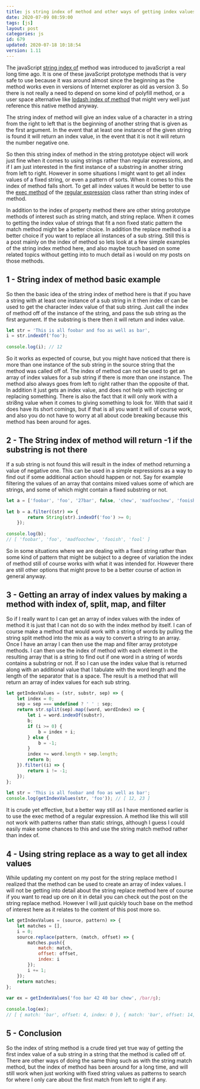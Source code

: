 ```yaml
---
title: js string index of method and other ways of getting index values in strings
date: 2020-07-09 08:59:00
tags: [js]
layout: post
categories: js
id: 679
updated: 2020-07-18 10:18:54
version: 1.11
---
```


The javaScript [string index of](https://developer.mozilla.org/en-US/docs/Web/JavaScript/Reference/Global_Objects/Array/indexOf) method was introduced to javaScript a real long time ago. It is one of these javaScript prototype methods that is very safe to use because it was around almost since the beginning as the method works even in versions of Internet explorer as old as version 3. So there is not really a need to depend on some kind of polyfill method, or a user space alternative like [lodash index of method](/2019/06/26/lodash_indexof) that might very well just reference this native method anyway.

The string index of method will give an index value of a character in a string from the right to left that is the beginning of another string that is given as the first argument. In the event that at least one instance of the given string is found it will return an index value, in the event that it is not it will return the number negative one.

So then this string index of method in the string prototype object will work just fine when it comes to using strings rather than regular expressions, and if I am just interested in the first instance of a substring in another string from left to right. However in some situations I might want to get all index values of a fixed string, or even a pattern of sorts. When it comes to this the index of method falls short. To get all index values it would be better to use the [exec method](/2020/07/08/js-regex-exec/) of the [regular expression](/2019/03/20/js-regex/) class rather than string index of method.

In addition to the index of property method there are other string prototype methods of interest such as string match, and string replace. When it comes to getting the index value of strings that fit a non fixed static pattern the match method might be a better choice. In addition the replace method is a better choice if you want to replace all instances of a sub string. Still this is a post mainly on the index of method so lets look at a few simple examples of the string index method here, and also maybe touch based on some related topics without getting into to much detail as i would on my posts on those methods.

<!-- more -->

## 1 - String index of method basic example

So then the basic idea of the string index of method here is that if you have a string with at least one instance of a sub string in it then index of can be used to get the character index value of that sub string. Just call the index of method off of the instance of the string, and pass the sub string as the first argument. If the substring is there then it will return and index value.

```js
let str = 'This is all foobar and foo as well as bar',
i = str.indexOf('foo');
 
console.log(i); // 12
```

So it works as expected of course, but you might have noticed that there is more than one instance of the sub string in the source string that the method was called off of. The index of method can not be used to get an array of index values for a sub string if there is more than one instance. The method also always goes from left to right rather than the opposite of that. In addition it just gets an index value, and does not help with injecting or replacing something. There is also the fact that it will only work with a stri8ng value when it comes to giving something to look for. With that said it does have its short comings, but if that is all you want it will of course work, and also you do not have to worry at all about code breaking because this method has been around for ages.

## 2 - The String index of method will return -1 if the substring is not there

If a sub string is not found this will result in the index of method returning a value of negative one. This can be used in a simple expressions as a way to find out if some additional action should happen or not. Say for example filtering the values of an array that contains mixed values some of which are strings, and some of which might contain a fixed substring or not.

```js
let a = ['foobar', 'foo', '27bar', false, 'chew', 'madfoochew', 'fooish', 24, 42, null, 'fool'];
 
let b = a.filter((str) => {
        return String(str).indexOf('foo') >= 0;
    });
 
console.log(b);
// [ 'foobar', 'foo', 'madfoochew', 'fooish', 'fool' ]
```

So in some situations where we are dealing with a fixed string rather than some kind of pattern that might be subject to a degree of variation the index of method still of course works with what it was intended for. However there are still other options that might prove to be a better course of action in general anyway.

## 3 - Getting an array of index values by making a method with index of, split, map, and filter

So if I really want to I can get an array of index values with the index of method it is just that I can not do so with the index method by itself. I can of course make a method that would work with a string of words by pulling the string split method into the mix as a way to convert a string to an array. Once I have an array I can then use the map and filter array prototype methods. I can then use the index of method with each element in the resulting array that is a string to find out if one word in a string of words contains a substring or not. If so I can use the index value that is returned along with an additional value that I tabulate with the word length and the length of the separator that is a space. The result is a method that will return an array of index values for each sub string.

```js
let getIndexValues = (str, substr, sep) => {
    let index = 0;
    sep = sep === undefined ? ' ' : sep;
    return str.split(sep).map((word, wordIndex) => {
        let i = word.indexOf(substr),
        b;
        if (i >= 0) {
            b = index + i;
        } else {
            b = -1;
        }
        index += word.length + sep.length;
        return b;
    }).filter((i) => {
        return i != -1;
    });
};
 
let str = 'This is all foobar and foo as well as bar';
console.log(getIndexValues(str, 'foo')); // [ 12, 23 ]
```

It is crude yet effective, but a better way still as I have mentioned earlier is to use the exec method of a regular expression. A method like this will still not work with patterns rather than static strings, although I guess I could easily make some chances to this and use the string match method rather than index of.

## 4 - Using string replace as a way to get all index values

While updating my content on my post for the string replace method I realized that the method can be used to create an array of index values. I will not be getting into detail about the string replace method here of course if you want to read up ore on it in detail you can check out the post on the string replace method. However I will just quickly touch base on the method of interest here as it relates to the content of this post more so.

```js
let getIndexValues = (source, pattern) => {
    let matches = [],
    i = 0;
    source.replace(pattern, (match, offset) => {
        matches.push({
            match: match,
            offset: offset,
            index: i
        });
        i += 1;
    });
    return matches;
};
 
var ex = getIndexValues('foo bar 42 40 bar chew', /bar/g);
 
console.log(ex);
// [ { match: 'bar', offset: 4, index: 0 }, { match: 'bar', offset: 14, index: 1 } ]
```

## 5 - Conclusion

So the index of string method is a crude tired yet true way of getting the first index value of a sub string in a string that the method is called off of. There are other ways of doing the same thing such as with the string match method, but the index of method has been around for a long time, and will still work when just working with fixed string values as patterns to search for where I only care about the first match from left to right if any.